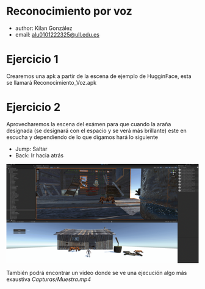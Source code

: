 # Reconocimiento por voz
* author: Kilan González
* email: alu0101222325@ull.edu.es

# Ejercicio 1
Crearemos una apk a partir de la escena de ejemplo de HugginFace, esta se llamará Reconocimiento_Voz.apk

# Ejercicio 2
Aprovecharemos la escena del exámen para que cuando la araña designada (se designará con el espacio y se verá más brillante) este en escucha y dependiendo de lo que digamos hará lo siguiente
* Jump: Saltar
* Back: Ir hacia atrás
  
![Muestra](Capturas/Ejemplo.gif)

También podrá encontrar un video donde se ve una ejecución algo más exaustiva
_Capturas/Muestra.mp4_
